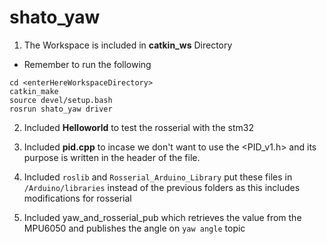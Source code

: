 # shato_yaw

1. The Workspace is included in **catkin_ws** Directory
 * Remember to run the following
 ```
 cd <enterHereWorkspaceDirectory>
 catkin_make
 source devel/setup.bash
 rosrun shato_yaw driver
 ```
2. Included **Helloworld** to test the rosserial with the stm32

3. Included **pid.cpp** to incase we don't want to use the <PID_v1.h> and its purpose is written in the header of the file.

4. Included ``roslib`` and ``Rosserial_Arduino_Library`` put these files in 
 ``/Arduino/libraries`` instead of the previous folders as this includes modifications for rosserial
 
5. Included yaw_and_rosserial_pub which retrieves the value from the MPU6050 and publishes the angle on ``yaw angle`` topic
